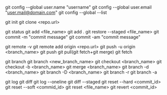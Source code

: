 git config --global user.name "username"
git config --global user.email "user.mail@domain.com"
git config --global --list

git init
git clone <repo.url>

git status
git add <file_name>
git add .
git restore --staged <file_name>
git commit -m "commit message"
git commit -am "commit message"

git remote -v
git remote add origin <repo.url>
git push -u origin <branch_name>
git push
git pull(git fetch+git merge)
git fetch

git branch
git branch <new_branch_name>
git checkout <branch_name>
git checkout -b <branch_name>
git merge <branch_name>
git branch -d <branch_name>
git branch -D <branch_name>
git branch -r
git branch -a

git log
git diff
git log --oneline
git diff --staged
git reset --hard <commit_id>
git reset --soft <commid_id>
git reset <file_name>
git revert <commit_id>
